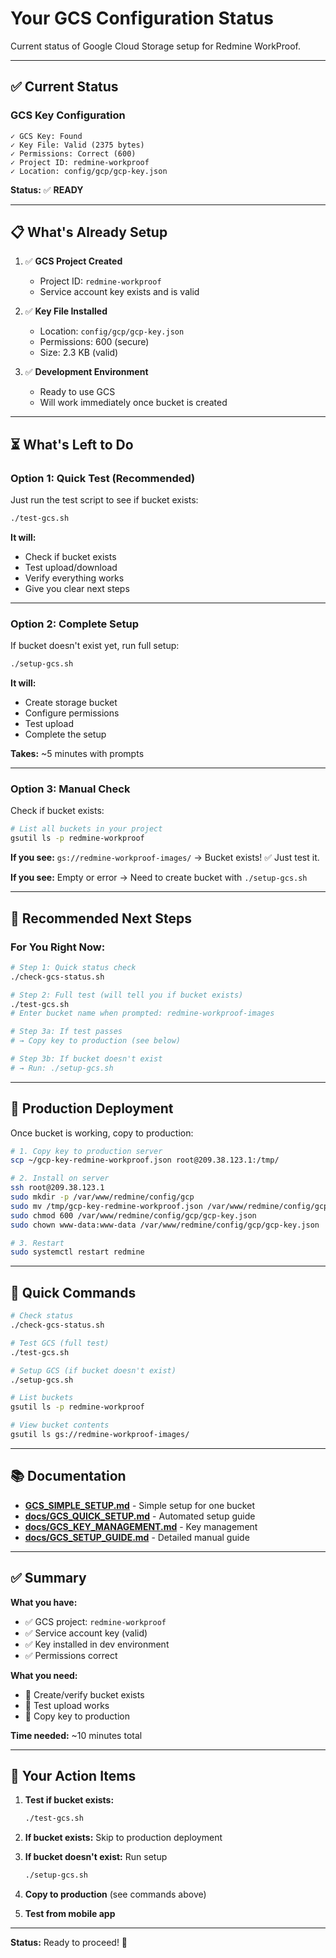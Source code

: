# Your GCS Configuration Status

Current status of Google Cloud Storage setup for Redmine WorkProof.

---

## ✅ **Current Status**

### **GCS Key Configuration**

```
✓ GCS Key: Found
✓ Key File: Valid (2375 bytes)
✓ Permissions: Correct (600)
✓ Project ID: redmine-workproof
✓ Location: config/gcp/gcp-key.json
```

**Status:** ✅ **READY**

---

## 📋 **What's Already Setup**

1. ✅ **GCS Project Created**
   - Project ID: `redmine-workproof`
   - Service account key exists and is valid

2. ✅ **Key File Installed**
   - Location: `config/gcp/gcp-key.json`
   - Permissions: 600 (secure)
   - Size: 2.3 KB (valid)

3. ✅ **Development Environment**
   - Ready to use GCS
   - Will work immediately once bucket is created

---

## ⏳ **What's Left to Do**

### **Option 1: Quick Test (Recommended)**

Just run the test script to see if bucket exists:

```bash
./test-gcs.sh
```

**It will:**
- Check if bucket exists
- Test upload/download
- Verify everything works
- Give you clear next steps

---

### **Option 2: Complete Setup**

If bucket doesn't exist yet, run full setup:

```bash
./setup-gcs.sh
```

**It will:**
- Create storage bucket
- Configure permissions
- Test upload
- Complete the setup

**Takes:** ~5 minutes with prompts

---

### **Option 3: Manual Check**

Check if bucket exists:

```bash
# List all buckets in your project
gsutil ls -p redmine-workproof
```

**If you see:** `gs://redmine-workproof-images/`
→ Bucket exists! ✅ Just test it.

**If you see:** Empty or error
→ Need to create bucket with `./setup-gcs.sh`

---

## 🎯 **Recommended Next Steps**

### **For You Right Now:**

```bash
# Step 1: Quick status check
./check-gcs-status.sh

# Step 2: Full test (will tell you if bucket exists)
./test-gcs.sh
# Enter bucket name when prompted: redmine-workproof-images

# Step 3a: If test passes
# → Copy key to production (see below)

# Step 3b: If bucket doesn't exist
# → Run: ./setup-gcs.sh
```

---

## 🚀 **Production Deployment**

Once bucket is working, copy to production:

```bash
# 1. Copy key to production server
scp ~/gcp-key-redmine-workproof.json root@209.38.123.1:/tmp/

# 2. Install on server
ssh root@209.38.123.1
sudo mkdir -p /var/www/redmine/config/gcp
sudo mv /tmp/gcp-key-redmine-workproof.json /var/www/redmine/config/gcp/gcp-key.json
sudo chmod 600 /var/www/redmine/config/gcp/gcp-key.json
sudo chown www-data:www-data /var/www/redmine/config/gcp/gcp-key.json

# 3. Restart
sudo systemctl restart redmine
```

---

## 📝 **Quick Commands**

```bash
# Check status
./check-gcs-status.sh

# Test GCS (full test)
./test-gcs.sh

# Setup GCS (if bucket doesn't exist)
./setup-gcs.sh

# List buckets
gsutil ls -p redmine-workproof

# View bucket contents
gsutil ls gs://redmine-workproof-images/
```

---

## 📚 **Documentation**

- **[GCS_SIMPLE_SETUP.md](GCS_SIMPLE_SETUP.md)** - Simple setup for one bucket
- **[docs/GCS_QUICK_SETUP.md](docs/GCS_QUICK_SETUP.md)** - Automated setup guide
- **[docs/GCS_KEY_MANAGEMENT.md](docs/GCS_KEY_MANAGEMENT.md)** - Key management
- **[docs/GCS_SETUP_GUIDE.md](docs/GCS_SETUP_GUIDE.md)** - Detailed manual guide

---

## ✅ **Summary**

**What you have:**
- ✅ GCS project: `redmine-workproof`
- ✅ Service account key (valid)
- ✅ Key installed in dev environment
- ✅ Permissions correct

**What you need:**
- 🔧 Create/verify bucket exists
- 🔧 Test upload works
- 🔧 Copy key to production

**Time needed:** ~10 minutes total

---

## 🎯 **Your Action Items**

1. **Test if bucket exists:**
   ```bash
   ./test-gcs.sh
   ```

2. **If bucket exists:** Skip to production deployment

3. **If bucket doesn't exist:** Run setup
   ```bash
   ./setup-gcs.sh
   ```

4. **Copy to production** (see commands above)

5. **Test from mobile app**

---

**Status:** Ready to proceed! 🚀

